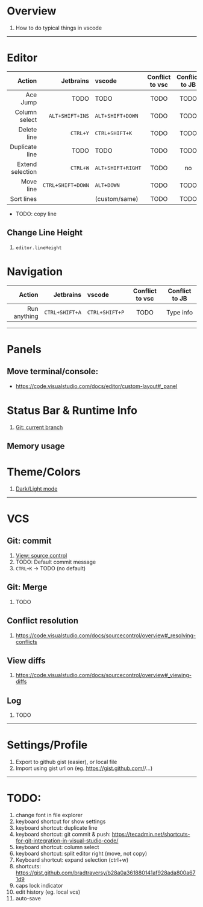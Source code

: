 # Overview
1. How to do typical things in vscode


--------
# Editor
|Action|Jetbrains|vscode|Conflict to vsc|Conflict to JB|
|---:|---:|:---|:---:|:---:|
|Ace Jump|TODO|TODO|TODO|TODO|
|Column select|`ALT+SHIFT+INS`|`ALT+SHIFT+DOWN`|TODO|TODO|
|Delete line|`CTRL+Y`|`CTRL+SHIFT+K`|TODO|TODO|
|Duplicate line|TODO|TODO|TODO|TODO|
|Extend selection|`CTRL+W`|`ALT+SHIFT+RIGHT`|TODO|no|
|Move line|`CTRL+SHIFT+DOWN`|`ALT+DOWN`|TODO|TODO|
|Sort lines||(custom/same)|TODO|TODO|
- TODO: copy line


## Change Line Height
1. `editor.lineHeight`



# Navigation
|Action|Jetbrains|vscode|Conflict to vsc|Conflict to JB|
|---:|---:|:---|:---:|:---:|
|Run anything|`CTRL+SHIFT+A`|`CTRL+SHIFT+P`|TODO|Type info|


--------
# Panels
## Move terminal/console:
- https://code.visualstudio.com/docs/editor/custom-layout#_panel


# Status Bar & Runtime Info
1. [Git: current branch](https://code.visualstudio.com/docs/sourcecontrol/overview#_git-status-bar-actions)

## Memory usage


# Theme/Colors
1. [Dark/Light mode](https://code.visualstudio.com/docs/getstarted/themes)


--------
# VCS

## Git: commit
1. [View: source control](TODO)
1. TODO: Default commit message
1. `CTRL+K` -> TODO (no default)

## Git: Merge
1. TODO

## Conflict resolution
1. https://code.visualstudio.com/docs/sourcecontrol/overview#_resolving-conflicts

## View diffs
1. https://code.visualstudio.com/docs/sourcecontrol/overview#_viewing-diffs

## Log
1. TODO


--------
# Settings/Profile
1. Export to github gist (easier), or local file
1. Import using gist url on (eg. https://gist.github.com/<username>/...)



--------
# TODO: 
1. change font in file explorer
1. keyboard shortcut for show settings
1. keyboard shortcut: duplicate line
1. keyboard shortcut: git commit & push: https://tecadmin.net/shortcuts-for-git-integration-in-visual-studio-code/
1. keyboard shortcut: column select
1. keyboard shortcut: split editor right (move, not copy)
1. Keyboard shortcut: expand selection (ctrl+w)
1. shortcuts: https://gist.github.com/bradtraversy/b28a0a361880141af928ada800a671d9
1. caps lock indicator
1. edit history (eg. local vcs)
1. auto-save